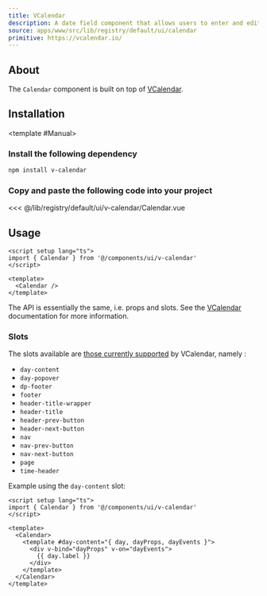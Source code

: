```yaml
---
title: VCalendar
description: A date field component that allows users to enter and edit date.
source: apps/www/src/lib/registry/default/ui/calendar
primitive: https://vcalendar.io/
---
```


<ComponentPreview name="VCalendarDemo" />

## About

The `Calendar` component is built on top of [VCalendar](https://vcalendar.io/getting-started/installation.html).

## Installation

<TabPreview name="CLI">
<template #CLI>

```bash
npx brodevscope@latest add v-calendar
```
</template>

<template #Manual>

<Steps>

### Install the following dependency

```bash
npm install v-calendar
```

### Copy and paste the following code into your project

<<< @/lib/registry/default/ui/v-calendar/Calendar.vue

</Steps>

</template>
</TabPreview>

## Usage

```vue
<script setup lang="ts">
import { Calendar } from '@/components/ui/v-calendar'
</script>

<template>
  <Calendar />
</template>
```

The API is essentially the same, i.e. props and slots. See the [VCalendar](https://vcalendar.io/getting-started/installation.html) documentation for more information.

### Slots

The slots available are [those currently supported](https://github.com/nathanreyes/v-calendar/blob/v3.1.2/src/components/Calendar/CalendarSlot.vue#L16-L28) by VCalendar, namely :

- `day-content`
- `day-popover`
- `dp-footer`
- `footer`
- `header-title-wrapper`
- `header-title`
- `header-prev-button`
- `header-next-button`
- `nav`
- `nav-prev-button`
- `nav-next-button`
- `page`
- `time-header`

Example using the `day-content` slot:

```vue
<script setup lang="ts">
import { Calendar } from '@/components/ui/v-calendar'
</script>

<template>
  <Calendar>
    <template #day-content="{ day, dayProps, dayEvents }">
      <div v-bind="dayProps" v-on="dayEvents">
        {{ day.label }}
      </div>
    </template>
  </Calendar>
</template>
```
